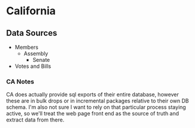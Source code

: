 # California

## Data Sources
- Members
  - Assembly
	- Senate
- Votes and Bills

### CA Notes
CA does actually provide sql exports of their entire database, however these are in bulk drops or in incremental packages relative to their own DB schema. I'm also not sure I want to rely on that particular process staying active, so we'll treat the web page front end as the source of truth and extract data from there.